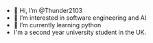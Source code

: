 - 👋 Hi, I’m @Thunder2103
- 👀 I’m interested in software engineering and AI
- 🌱 I’m currently learning python
- I'm a second year university student in the UK. 

<!---
Thunder2103/Thunder2103 is a ✨ special ✨ repository because its `README.md` (this file) appears on your GitHub profile.
You can click the Preview link to take a look at your changes.
--->
